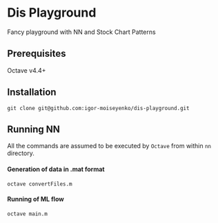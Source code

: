 # Dis Playground

Fancy playground with NN and Stock Chart Patterns

## Prerequisites

Octave v4.4+

## Installation

    git clone git@github.com:igor-moiseyenko/dis-playground.git

## Running NN

All the commands are assumed to be executed by `Octave` from within `nn` directory.

#### Generation of data in .mat format

    octave convertFiles.m

#### Running of ML flow

    octave main.m
